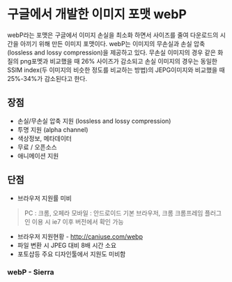 # 구글에서 개발한 이미지 포맷 webP

webP라는 포맷은 구글에서 이미지 손실을 최소화 하면서 사이즈를 줄여 다운로드의 시간을 아끼기 위해 만든 이미지 포맷이다. webP는 이미지의 무손실과 손실 압축(lossless and lossy compression)을 제공하고 있다. 무손실 이미지의 경우 같은 화질의 png포멧과 비교했을 때 26% 사이즈가 감소되고 손실 이미지의 경우는 동일한 SSIM index(두 이미지의 비슷한 정도를 비교하는 방법)의 JEPG이미지와 비교했을 때 25%-34%가 감소된다고 한다.

## 장점
- 손실/무손실 압축 지원 (lossless and lossy compression)
- 투명 지원 (alpha channel)
- 색상정보, 메타데이터
- 무료 / 오픈소스
- 애니메이션 지원

## 단점
- 브라우저 지원률 미비
> PC : 크롬, 오페라
> 모바일 : 안드로이드 기본 브라우저, 크롬
> 크롬프레임 플러그인 이용 시 ie7 이후 버전에서 확인 가능
- 브라우저 지원현황 - http://caniuse.com/webp
- 파일 변환 시 JPEG 대비 8배 시간 소요
- 포토샵등 주요 디자인툴에서 지원도 미비함


### webP - Sierra
